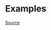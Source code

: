 


# Examples


[Source](http://www.rubydoc.info/gems/rubocop/RuboCop/Cop/Test/ClassMustBeAModuleCop)